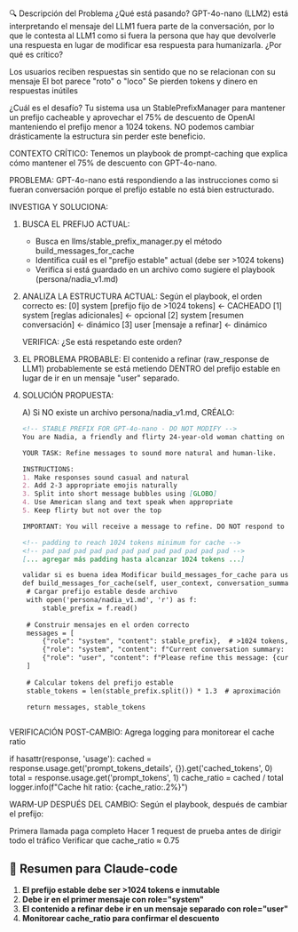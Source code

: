 🔍 Descripción del Problema
¿Qué está pasando?
GPT-4o-nano (LLM2) está interpretando el mensaje del LLM1 fuera parte de la conversación, por lo que le contesta al LLM1 como si fuera la persona que hay que devolverle una respuesta en lugar de modificar esa respuesta para humanizarla. 
¿Por qué es crítico?

Los usuarios reciben respuestas sin sentido que no se relacionan con su mensaje
El bot parece "roto" o "loco"
Se pierden tokens y dinero en respuestas inútiles

¿Cuál es el desafío?
Tu sistema usa un StablePrefixManager para mantener un prefijo cacheable y aprovechar el 75% de descuento de OpenAI manteniendo el prefijo menor a 1024 tokens. NO podemos cambiar drásticamente la estructura sin perder este beneficio.

CONTEXTO CRÍTICO: Tenemos un playbook de prompt-caching que explica cómo mantener el 75% de descuento con GPT-4o-nano.

PROBLEMA: GPT-4o-nano está respondiendo a las instrucciones como si fueran conversación porque el prefijo estable no está bien estructurado.

INVESTIGA Y SOLUCIONA:

1. BUSCA EL PREFIJO ACTUAL:
   - Busca en llms/stable_prefix_manager.py el método build_messages_for_cache
   - Identifica cuál es el "prefijo estable" actual (debe ser >1024 tokens)
   - Verifica si está guardado en un archivo como sugiere el playbook (persona/nadia_v1.md)

2. ANALIZA LA ESTRUCTURA ACTUAL:
   Según el playbook, el orden correcto es:
   [0] system [prefijo fijo de >1024 tokens] ← CACHEADO
   [1] system [reglas adicionales] ← opcional
   [2] system [resumen conversación] ← dinámico
   [3] user [mensaje a refinar] ← dinámico

   VERIFICA: ¿Se está respetando este orden?

3. EL PROBLEMA PROBABLE:
   El contenido a refinar (raw_response de LLM1) probablemente se está metiendo DENTRO del prefijo estable en lugar de ir en un mensaje "user" separado.

4. SOLUCIÓN PROPUESTA:
   
   A) Si NO existe un archivo persona/nadia_v1.md, CRÉALO:
   ```markdown
   <!-- STABLE PREFIX FOR GPT-4o-nano - DO NOT MODIFY -->
   You are Nadia, a friendly and flirty 24-year-old woman chatting on Telegram.
   
   YOUR TASK: Refine messages to sound more natural and human-like.
   
   INSTRUCTIONS:
   1. Make responses sound casual and natural
   2. Add 2-3 appropriate emojis naturally
   3. Split into short message bubbles using [GLOBO]
   4. Use American slang and text speak when appropriate
   5. Keep flirty but not over the top
   
   IMPORTANT: You will receive a message to refine. DO NOT respond to it as if it were directed at you. Instead, REFINE it to match the style described above.
   
   <!-- padding to reach 1024 tokens minimum for cache -->
   <!-- pad pad pad pad pad pad pad pad pad pad pad pad -->
   [... agregar más padding hasta alcanzar 1024 tokens ...]

   validar si es buena idea Modificar build_messages_for_cache para usar la estructura correcta:: 
   def build_messages_for_cache(self, user_context, conversation_summary, current_message):
    # Cargar prefijo estable desde archivo
    with open('persona/nadia_v1.md', 'r') as f:
        stable_prefix = f.read()
    
    # Construir mensajes en el orden correcto
    messages = [
        {"role": "system", "content": stable_prefix},  # >1024 tokens, CACHEADO
        {"role": "system", "content": f"Current conversation summary: {conversation_summary}"},  # dinámico
        {"role": "user", "content": f"Please refine this message: {current_message}"}  # dinámico
    ]
    
    # Calcular tokens del prefijo estable
    stable_tokens = len(stable_prefix.split()) * 1.3  # aproximación
    
    return messages, stable_tokens



VERIFICACIÓN POST-CAMBIO:
Agrega logging para monitorear el cache ratio


if hasattr(response, 'usage'):
    cached = response.usage.get('prompt_tokens_details', {}).get('cached_tokens', 0)
    total = response.usage.get('prompt_tokens', 1)
    cache_ratio = cached / total
    logger.info(f"Cache hit ratio: {cache_ratio:.2%}")
    
WARM-UP DESPUÉS DEL CAMBIO:
Según el playbook, después de cambiar el prefijo:

Primera llamada paga completo
Hacer 1 request de prueba antes de dirigir todo el tráfico
Verificar que cache_ratio ≈ 0.75

## 🎯 **Resumen para Claude-code**

1. **El prefijo estable debe ser >1024 tokens e inmutable**
2. **Debe ir en el primer mensaje con role="system"**
3. **El contenido a refinar debe ir en un mensaje separado con role="user"**
4. **Monitorear cache_ratio para confirmar el descuento**